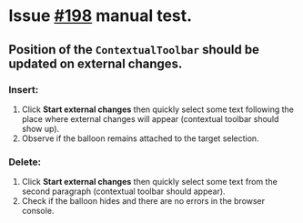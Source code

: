 # Issue [#198](https://github.com/ckeditor/ckeditor5-ui/issues/198) manual test.

## Position of the `ContextualToolbar` should be updated on external changes.

### Insert:

1. Click **Start external changes** then quickly select some text following the place where external changes will appear (contextual toolbar should show up).
2. Observe if the balloon remains attached to the target selection.

### Delete:

1. Click **Start external changes** then quickly select some text from the second paragraph (contextual toolbar should appear).
2. Check if the balloon hides and there are no errors in the browser console.
